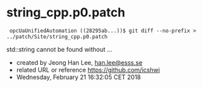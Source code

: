 # string_cpp.p0.patch
```
 opcUaUnifiedAutomation ((28295ab...))$ git diff --no-prefix > ../patch/Site/string_cpp.p0.patch

```

std::string cannot be found without <string> ...


* created by Jeong Han Lee, han.lee@esss.se
* related URL or reference https://github.com/icshwi
* Wednesday, February 21 16:32:05 CET 2018
